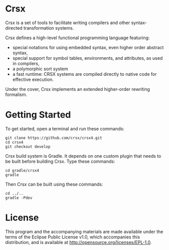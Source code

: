 Crsx
====
Crsx is a set of tools to facilitate writing compilers and other syntax-directed transformation systems. 

Crsx defines a high-level functional programming language featuring:

* special notations for using embedded syntax, even higher order abstract syntax,
* special support for symbol tables, environments, and attributes, as used in compilers,
* a polymorphic sort system  
* a fast runtime: CRSX systems are compiled directly to native code for effective execution.

Under the cover, Crsx implements an extended higher-order rewriting formalism.

Getting Started
===============

To get started, open a terminal and run these commands:

    git clone https://github.com/crsx/crsx4.git
    cd crsx4
    git checkout develop
    
Crsx build system is Gradle. It depends on one custom plugin that needs to be built before building Crsx. Type these commands:

    cd gradle/crsx4
    gradle

Then Crsx can be built using these commands:

    cd ../..
    gradle -Pdev

License
=======

This program and the accompanying materials are made available under the terms of the Eclipse Public License v1.0, 
which accompanies this distribution, and is available at http://opensource.org/licenses/EPL-1.0.
